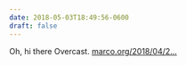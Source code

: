 ```yaml
---
date: 2018-05-03T18:49:56-0600
draft: false
---
```


Oh, hi there Overcast. [marco.org/2018/04/2…](https://marco.org/2018/04/27/overcast42)

